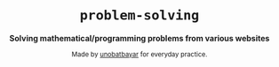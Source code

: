 <div align="center">
  <h1><code>problem-solving</code></h1>

  <strong>Solving mathematical/programming problems from various websites</strong>
  
  <sub> Made by <a href="https://www.github.com/unobatbayar">unobatbayar</a> for everyday practice. </sub>
</div>

